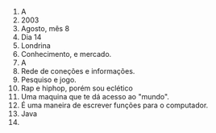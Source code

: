 1. A
2. 2003
3. Agosto, mês 8
4. Dia 14
5. Londrina
6. Conhecimento, e mercado.
7. A
8. Rede de coneções e informações.
9. Pesquiso e jogo.
10. Rap e hiphop, porém sou eclético
11. Uma maquina que te dá acesso ao "mundo".
12. É uma maneira de escrever funções para o computador.
13. Java
14. 